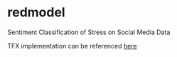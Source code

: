 # redmodel
Sentiment Classification of Stress on Social Media Data


TFX implementation can be referenced [here](docs/TFX.md)

